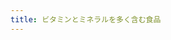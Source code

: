 ```yaml
---
title: ビタミンとミネラルを多く含む食品
---
```


<FRAMESET COLS="52%,48%">
<FRAME SRC="/nutri/ganyuute/" NAME="HIDARI" SCROLLING="YES">

<FRAME SRC="/nutri/cganyuu/" NAME="main_frame">
</FRAMESET>

